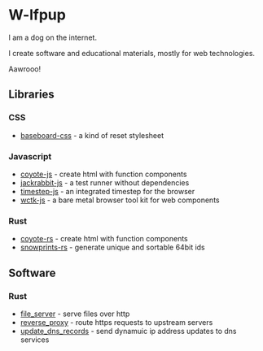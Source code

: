 # W-lfpup

I am a dog on the internet.

I create software and educational materials, mostly for web technologies.

Aawrooo!

## Libraries

### CSS

- [baseboard-css](https://github.com/w-lfpup/baseboard-css/) - a kind of reset stylesheet

### Javascript

- [coyote-js](https://github.com/w-lfpup/coyote-js/) - create html with function components
- [jackrabbit-js](https://github.com/w-lfpup/jackrabbit-js/) - a test runner without dependencies
- [timestep-js](https://github.com/w-lfpup/timestep-js/) - an integrated timestep for the browser
- [wctk-js](https://github.com/w-lfpup/wctk-js/) - a bare metal browser tool kit for web components

### Rust

- [coyote-rs](https://github.com/w-lfpup/coyote-rs/) - create html with function components
- [snowprints-rs](https://github.com/w-lfpup/snowprints-rs/) - generate unique and sortable 64bit ids

## Software

### Rust

- [file_server](https://github.com/w-lfpup/file_server/) - serve files over http
- [reverse_proxy](https://github.com/w-lfpup/reverse_proxy/) - route https requests to upstream servers
- [update_dns_records](https://github.com/w-lfpup/update_dns_records/) - send dynamuic ip address updates to dns services
